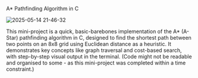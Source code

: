 A* Pathfinding Algorithm in C

![2025-05-14 21-46-32](https://github.com/user-attachments/assets/507f6002-8b37-4bac-90b1-4572db2a910c)

This mini-project is a quick, basic-barebones implementation of the A* (A-Star) pathfinding algorithm in C, designed to find the shortest path between two points on an 8x8 grid using Euclidean distance as a heuristic. It demonstrates key concepts like graph traversal and cost-based search, with step-by-step visual output in the terminal.
(Code might not be readable and organised to some - as this mini-project was completed within a time constraint.)

